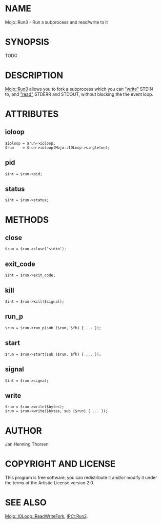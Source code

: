 # NAME

Mojo::Run3 - Run a subprocess and read/write to it

# SYNOPSIS

TODO

# DESCRIPTION

[Mojo::Run3](https://metacpan.org/pod/Mojo%3A%3ARun3) allows you to fork a subprocess which you can ["write"](#write) STDIN to,
and ["read"](#read) STDERR and STDOUT, without blocking the the event loop.

# ATTRIBUTES

## ioloop

    $ioloop = $run->ioloop;
    $run    = $run->ioloop(Mojo::IOLoop->singleton);

## pid

    $int = $run->pid;

## status

    $int = $run->status;

# METHODS

## close

    $run = $run->close('stdin');

## exit\_code

    $int = $run->exit_code;

## kill

    $int = $run->kill($signal);

## run\_p

    $run = $run->run_p(sub ($run, $fh) { ... });

## start

    $run = $run->start(sub ($run, $fh) { ... });

## signal

    $int = $run->signal;

## write

    $run = $run->write($bytes);
    $run = $run->write($bytes, sub ($run) { ... });

# AUTHOR

Jan Henning Thorsen

# COPYRIGHT AND LICENSE

This program is free software, you can redistribute it and/or modify it under
the terms of the Artistic License version 2.0.

# SEE ALSO

[Mojo::IOLoop::ReadWriteFork](https://metacpan.org/pod/Mojo%3A%3AIOLoop%3A%3AReadWriteFork), [IPC::Run3](https://metacpan.org/pod/IPC%3A%3ARun3).
